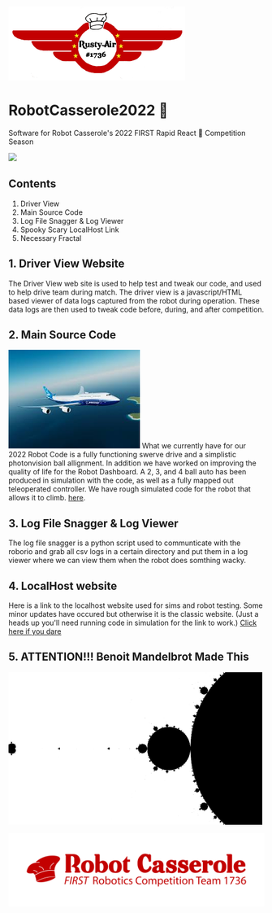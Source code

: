 ![logo](ReadMeImages/Rusty%20air.png)

# RobotCasserole2022 🍲
Software for Robot Casserole's 2022 FIRST Rapid React 🔋 Competition Season

[![](https://github.com/RobotCasserole1736/RobotCasserole2022/workflows/Build/badge.svg)](https://github.com/RobotCasserole1736/RobotCasserole2022/actions)

## Contents
1. Driver View
2. Main Source Code
3. Log File Snagger & Log Viewer
4. Spooky Scary LocalHost Link
5. Necessary Fractal

## 1. Driver View Website
  The Driver View web site is used to help test and tweak our code, and used to help drive team during match. The driver view is a javascript/HTML based viewer of data logs captured from the robot during operation. These data logs are then used to tweak code before, during, and after competition. 

## 2. Main Source Code
![Boeing plane](ReadMeImages/Boeing%20plane.jfif)
  What we currently have for our 2022 Robot Code is a fully functioning swerve drive and a simplistic photonvision ball allignment.  In addition we have worked on improving the quality of life for the Robot Dashboard.  A 2, 3, and 4 ball auto has been produced in simulation with the code, as well as a fully mapped out teleoperated controller.  We have rough simulated code for the robot that allows it to climb.
   [here](https://github.com/RobotCasserole1736/RobotCasserole2022/tree/main/RobotCode).

## 3. Log File Snagger & Log Viewer
  The log file snagger is a python script used to  communticate with the roborio and grab all csv logs in a certain directory and put them in a log viewer where we can view them when the robot does somthing wacky.
  
## 4. LocalHost website 
  Here is a link to the localhost website used for sims and robot testing.  Some minor updates have occured but otherwise it is the classic website.
  (Just a heads up you'll need running code in simulation for the link to work.)
  [Click here if you dare](http://localhost:5805/)

## 5. ATTENTION!!! Benoit Mandelbrot Made This
  ![FractyTime](ReadMeImages/kjsadfjklfdsljkdsfajlkdsafjkldfsajkljlkdsaflkjdsfajlkdsfajlkdsafjlk.gif) 


![logo](ReadMeImages/RC-RedTextandTag.png)
